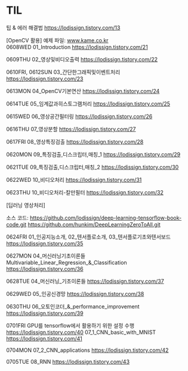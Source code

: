 # TIL

팁 & 에러 해결법
https://lodissign.tistory.com/13


[OpenCV 활용]     예제 파일: www.kame.co.kr  
0608WED
01_Introduction
https://lodissign.tistory.com/21

0609THU
02_영상및비디오출력
https://lodissign.tistory.com/22

0610FRI, 0612SUN
03_간단한그래픽및이벤트처리
https://lodissign.tistory.com/23

0613MON
04_OpenCV기본연산
https://lodissign.tistory.com/24

0614TUE
05_임계값과히스토그램처리
https://lodissign.tistory.com/25

0615WED
06_영상공간필터링
https://lodissign.tistory.com/26

0616THU
07_영상분할
https://lodissign.tistory.com/27

0617FRI
08_영상특징검출
https://lodissign.tistory.com/28

0620MON
09_특징검출,디스크립터,매칭_1
https://lodissign.tistory.com/29

0621TUE
09_특징검출,디스크립터,매칭_2
https://lodissign.tistory.com/30

0622WED
10_비디오처리
https://lodissign.tistory.com/31

0623THU
10_비디오처리-칼만필터
https://lodissign.tistory.com/32  

  
    
    
[딥러닝 영상처리]      

소스 코드: https://github.com/lodissign/deep-learning-tensorflow-book-code.git  https://github.com/hunkim/DeepLearningZeroToAll.git

0624FRI
01_인공지능소개, 02_텐서플로소개, 03_텐서플로기초와텐서보드
https://lodissign.tistory.com/35

0627MON
04_머신러닝기초이론들 Multivariable_Linear_Regression_&_Classification
https://lodissign.tistory.com/36

0628TUE
04_머신러닝_기초이론들
https://lodissign.tistory.com/37

0629WED
05_인공신경망
https://lodissign.tistory.com/38

0630THU
06_오토인코더_&_performance_improvement
https://lodissign.tistory.com/39

0701FRI
GPU를 tensorflow에서 활용하기 위한 설정 수행
https://lodissign.tistory.com/40
07_1_CNN_basic_with_MNIST
https://lodissign.tistory.com/41

0704MON
07_2_CNN_applications
https://lodissign.tistory.com/42

0705TUE
08_RNN
https://lodissign.tistory.com/43

